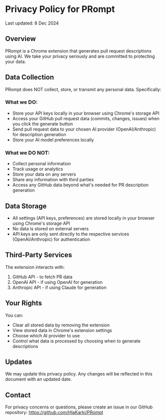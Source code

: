 # Privacy Policy for PRompt

Last updated: 8 Dec 2024

## Overview
PRompt is a Chrome extension that generates pull request descriptions using AI. We take your privacy seriously and are committed to protecting your data.

## Data Collection
PRompt does NOT collect, store, or transmit any personal data. Specifically:

### What we DO:
- Store your API keys locally in your browser using Chrome's storage API
- Access your GitHub pull request data (commits, changes, issues) when you click the generate button
- Send pull request data to your chosen AI provider (OpenAI/Anthropic) for description generation
- Store your AI model preferences locally

### What we DO NOT:
- Collect personal information
- Track usage or analytics
- Store your data on any servers
- Share any information with third parties
- Access any GitHub data beyond what's needed for PR description generation

## Data Storage
- All settings (API keys, preferences) are stored locally in your browser using Chrome's storage API
- No data is stored on external servers
- API keys are only sent directly to the respective services (OpenAI/Anthropic) for authentication

## Third-Party Services
The extension interacts with:
1. GitHub API - to fetch PR data
2. OpenAI API - if using OpenAI for generation
3. Anthropic API - if using Claude for generation

## Your Rights
You can:
- Clear all stored data by removing the extension
- View stored data in Chrome's extension settings
- Choose which AI provider to use
- Control what data is processed by choosing when to generate descriptions

## Updates
We may update this privacy policy. Any changes will be reflected in this document with an updated date.

## Contact
For privacy concerns or questions, please create an issue in our GitHub repository: https://github.com/HlaKarki/PRompt 